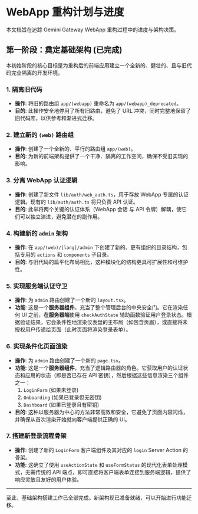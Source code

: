 # WebApp 重构计划与进度

本文档旨在追踪 Gemini Gateway WebApp 重构过程中的进度与架构决策。

## 第一阶段：奠定基础架构 (已完成)

本初始阶段的核心目标是为重构后的前端应用建立一个全新的、健壮的、且与旧代码完全隔离的开发环境。

### 1. 隔离旧代码
- **操作**: 将旧的路由组 `app/(webapp)` 重命名为 `app/(webapp)_deprecated`。
- **目的**: 此操作安全地停用了所有旧路由，避免了 URL 冲突，同时完整地保留了旧代码库，以供参考和渐进式迁移。

### 2. 建立新的 `(web)` 路由组
- **操作**: 创建了一个全新的、平行的路由组 `app/(web)`。
- **目的**: 为新的前端架构提供了一个干净、隔离的工作空间，确保不受旧实现的影响。

### 3. 分离 WebApp 认证逻辑
- **操作**: 创建了新文件 `lib/auth/web_auth.ts`，用于存放 WebApp 专属的认证逻辑。现有的 `lib/auth/auth.ts` 将只负责 API 认证。
- **目的**: 此举将两个关键的认证体系（WebApp 会话 与 API 令牌）解耦，使它们可以独立演进，避免潜在的副作用。

### 4. 构建新的 `admin` 架构
- **操作**: 在 `app/(web)/[lang]/admin` 下创建了新的、更有组织的目录结构，包括专用的 `actions` 和 `components` 子目录。
- **目的**: 与旧代码的扁平化布局相比，这种模块化的结构更具可扩展性和可维护性。

### 5. 实现服务端认证守卫
- **操作**: 为 `admin` 路由创建了一个新的 `layout.tsx`。
- **功能**: 这是一个**服务器组件**，充当了整个管理后台的中央安全门。它在渲染任何 UI 之前，**在服务器端**使用 `checkAuthState` 辅助函数验证用户登录状态。根据验证结果，它会条件性地渲染仪表盘的主布局（如包含页眉），或直接将未授权用户传递给页面（此时页面将渲染登录表单）。

### 6. 实现条件化页面渲染
- **操作**: 为 `admin` 路由创建了一个新的 `page.tsx`。
- **功能**: 这是一个**服务器组件**，充当了逻辑路由器的角色。它获取用户的认证状态和应用的状态（即是否已存在 API 密钥），然后根据这些信息渲染三个组件之一：
  1.  `LoginForm` (如果未登录)
  2.  `Onboarding` (如果已登录但无密钥)
  3.  `Dashboard` (如果已登录且有密钥)
- **目的**: 这种以服务器为中心的方法非常高效和安全，它避免了页面内容闪烁，并确保从首次渲染开始就向客户端提供正确的 UI。

### 7. 搭建新登录流程骨架
- **操作**: 创建了新的 `LoginForm` 客户端组件及其对应的 `login` Server Action 的骨架。
- **功能**: 这确立了使用 `useActionState` 和 `useFormStatus` 的现代化表单处理模式，无需传统的 API 端点，即可直接将客户端表单连接到服务端逻辑，提供了响应灵敏且友好的用户体验。

---

至此，基础架构搭建工作已全部完成。新架构现已准备就绪，可以开始进行功能迁移。
